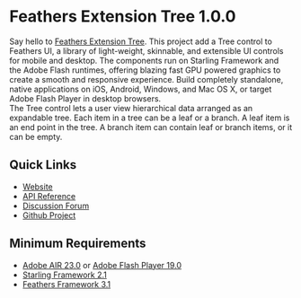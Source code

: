 # Feathers Extension Tree 1.0.0

Say hello to [Feathers Extension Tree](http://pol2095.free.fr/Feathers-Extension-Tree/).
This project add a Tree control to Feathers UI, a library of light-weight, skinnable, and extensible UI controls for mobile and desktop. The components run on Starling Framework and the Adobe Flash runtimes, offering blazing fast GPU powered graphics to create a smooth and responsive experience. Build completely standalone, native applications on iOS, Android, Windows, and Mac OS X, or target Adobe Flash Player in desktop browsers.<br />
The Tree control lets a user view hierarchical data arranged as an expandable tree.
Each item in a tree can be a leaf or a branch.
A leaf item is an end point in the tree.
A branch item can contain leaf or branch items, or it can be empty.

## Quick Links

* [Website](http://pol2095.free.fr/Feathers-Extension-Tree/)
* [API Reference](http://pol2095.free.fr/Starling-Feathers-Extensions/docs/feathers/extensions/tree/package-detail.html)
* [Discussion Forum](http://forum.starling-framework.org/forum/feathers)
* [Github Project](https://github.com/pol2095/Feathers-Extension-Tree)

## Minimum Requirements

* [Adobe AIR 23.0](https://get.adobe.com/air/) or [Adobe Flash Player 19.0](https://get.adobe.com/fr/flashplayer/)
* [Starling Framework 2.1](https://github.com/Gamua/Starling-Framework)
* [Feathers Framework 3.1](https://feathersui.com/download/)